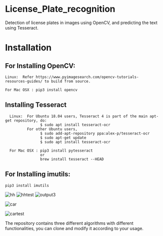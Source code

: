 # License_Plate_recognition

Detection of license plates in images using OpenCV, and predicting the text using Tesseract.

# Installation

## For Installing OpenCV:
  ```
  Linux:  Refer https://www.pyimagesearch.com/opencv-tutorials-resources-guides/ to build from source.
  
  For Mac OSX : pip3 install opencv
  ```
## Installing Tesseract
```
  Linux:  For Ubuntu 18.04 users, Tesseract 4 is part of the main apt-get repository, do:  
                $ sudo apt install tesseract-ocr
          For other Ubuntu users, 
                $ sudo add-apt-repository ppa:alex-p/tesseract-ocr
                $ sudo apt-get update
                $ sudo apt install tesseract-ocr
  
  For Mac OSX : pip3 install pytesseract
                or
                brew install tesseract --HEAD
  ```
  ## For Installing imutils:
  ```
  pip3 install imutils
  ```
![hh](https://user-images.githubusercontent.com/37113163/66264827-f7310980-e829-11e9-8c1e-2918c728f93a.jpg)
![hhtest](https://user-images.githubusercontent.com/37113163/66264823-eb454780-e829-11e9-81a0-66441b1038b5.jpg)
![output3](https://user-images.githubusercontent.com/37113163/66264821-dc5e9500-e829-11e9-9834-643212a097ee.jpg)


![car](https://user-images.githubusercontent.com/37113163/66264795-96a1cc80-e829-11e9-9f75-fde48453c177.jpg)

![cartest](https://user-images.githubusercontent.com/37113163/66264797-a0c3cb00-e829-11e9-94b7-233486ff6192.jpg)

The repository contains three different algorithms with different functionalities, you can clone and modify it according to your usage.
